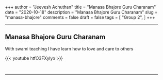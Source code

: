 +++
author = "Jeevesh Achuthan"
title = "Manasa Bhajore Guru Charanam"
date = "2020-10-18"
description = "Manasa Bhajore Guru Charanam"
slug = "manasa-bhajore"
comments = false
draft = false
tags = [
    "Group 2",
]
+++

---

## Manasa Bhajore Guru Charanam

With swami teaching I have learn how to love and care to others

{{< youtube htfO3FXylyo >}}

<br>

---
